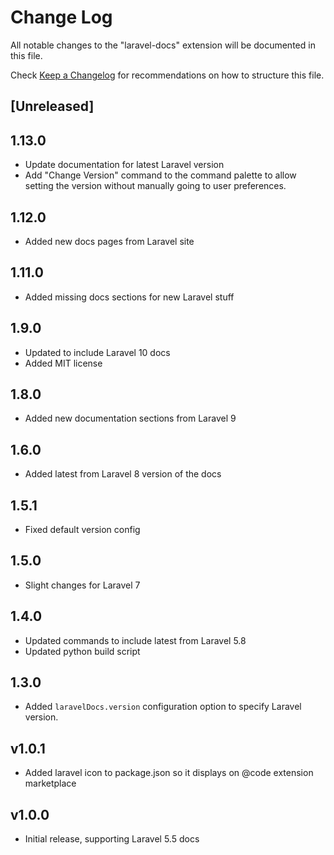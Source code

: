 # Change Log

All notable changes to the "laravel-docs" extension will be documented in this file.

Check [Keep a Changelog](http://keepachangelog.com/) for recommendations on how to structure this file.

## [Unreleased]

## 1.13.0

- Update documentation for latest Laravel version
- Add "Change Version" command to the command palette to allow setting the version without manually going to user preferences.

## 1.12.0

- Added new docs pages from Laravel site

## 1.11.0

- Added missing docs sections for new Laravel stuff

## 1.9.0

- Updated to include Laravel 10 docs
- Added MIT license

## 1.8.0
- Added new documentation sections from Laravel 9

## 1.6.0

- Added latest from Laravel 8 version of the docs

## 1.5.1

- Fixed default version config

## 1.5.0

- Slight changes for Laravel 7

## 1.4.0

- Updated commands to include latest from Laravel 5.8
- Updated python build script

## 1.3.0

- Added `laravelDocs.version` configuration option to specify Laravel version.

## v1.0.1

- Added laravel icon to package.json so it displays on @code extension marketplace

## v1.0.0

- Initial release, supporting Laravel 5.5 docs
